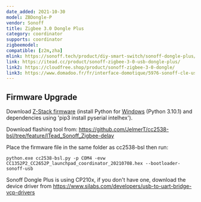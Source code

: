 ```yaml
---
date_added: 2021-10-30
model: ZBDongle-P
vendor: Sonoff
title: Zigbee 3.0 Dongle Plus
category: coordinator
supports: coordinator
zigbeemodel:
compatible: [z2m,zha]
mlink: https://sonoff.tech/product/diy-smart-switch/sonoff-dongle-plus/
link: https://itead.cc/product/sonoff-zigbee-3-0-usb-dongle-plus/
link2: https://cloudfree.shop/product/sonoff-zigbee-3-0-dongle/
link3: https://www.domadoo.fr/fr/interface-domotique/5976-sonoff-cle-usb-zigbee-30-antenne-externe-20dbm-compatible-zha-zigbee2mqtt.html
---
```


## Firmware Upgrade
Download [Z-Stack firmware](https://github.com/Koenkk/Z-Stack-firmware/tree/master/coordinator/Z-Stack_3.x.0/bin) (install Python for [Windows](https://www.python.org/downloads/windows/) (Python 3.10.1) and dependencies using 'pip3 install pyserial intelhex').

Download flashing tool from: https://github.com/JelmerT/cc2538-bsl/tree/feature/ITead_Sonoff_Zigbee-delay
 
Place the firmware file in the same folder as cc2538-bsl then run:
 
```
python.exe cc2538-bsl.py -p COM4 -evw CC1352P2_CC2652P_launchpad_coordinator_20210708.hex --bootloader-sonoff-usb
```

Sonoff Dongle Plus is using CP210x, if you don't have one, download the device driver from https://www.silabs.com/developers/usb-to-uart-bridge-vcp-drivers

